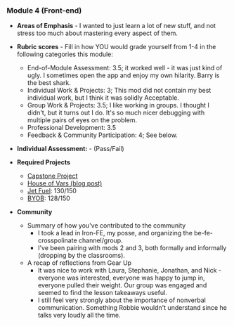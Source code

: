 ### Module 4 (Front-end)

* **Areas of Emphasis** - I wanted to just learn a lot of new stuff, and not stress too much about mastering every aspect of them.
* **Rubric scores** - Fill in how YOU would grade yourself from 1-4 in the following categories this module:
  * End-of-Module Assessment: 3.5; it worked well - it was just kind of ugly. I sometimes open the app and enjoy my own hilarity. Barry is the best shark.
  * Individual Work & Projects: 3; This mod did not contain my best individual work, but I think it was solidly Acceptable.
  * Group Work & Projects: 3.5; I like working in groups. I thought I didn't, but it turns out I do. It's so much nicer debugging with multiple pairs of eyes on the problem.
  * Professional Development: 3.5
  * Feedback & Community Participation: 4; See below.
  
* **Individual Assessment:** - (Pass/Fail)
* **Required Projects**
    * [Capstone Project](https://github.com/letakeane/mentr)
    * [House of Vars (blog post)](https://medium.com/@letakeane/contributing-to-open-source-the-sharks-are-photoshopped-47e22db1ab86)
    * [Jet Fuel](https://github.com/JohnBinning/jetFuel): 130/150
    * [BYOB](https://github.com/letakeane/faceEmotionAPI): 128/150
    
* **Community**
  * Summary of how you've contributed to the community
    * I took a lead in Iron-FE, my posse, and organizing the be-fe-crosspolinate channel/group.
    * I've been pairing with mods 2 and 3, both formally and informally (dropping by the classrooms).
  * A recap of reflections from Gear Up
    * It was nice to work with Laura, Stephanie, Jonathan, and Nick - everyone was interested, everyone was happy to jump in, everyone pulled their weight. Our group was engaged and seemed to find the lesson takeaways useful.
    * I still feel very strongly about the importance of nonverbal communication. Something Robbie wouldn't understand since he talks very loudly all the time.
